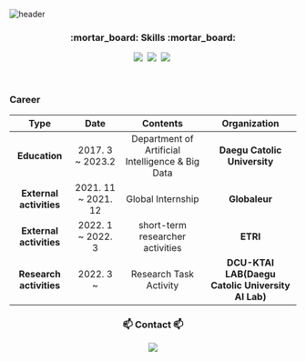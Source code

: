 
![header](https://capsule-render.vercel.app/api?type=cylinder&text=Sungsoo-Kwon&fontAlignY=50&animation=fadeIn)

<h3 align="center">:mortar_board: Skills :mortar_board:</h3>

<p align="center">
  <img src="https://img.shields.io/badge/Python-3766AB?style=flat-square&logo=Python&logoColor=white"/></a>&nbsp
  <img src="https://img.shields.io/badge/TensorFlow-FF6F00?style=flat-square&logo=TensorFlow&logoColor=white"/></a>&nbsp
  <img src="https://img.shields.io/badge/Keras-D00000?style=flat-square&logo=Keras&logoColor=white"/></a>&nbsp
</p>


<br>

### Career

| **Type** | **Date** | **Contents** | **Organization** |
|:--------:|:--------:|:--------:|:--------:|
| **Education** | 2017. 3 ~ 2023.2  | Department of Artificial Intelligence & Big Data | **Daegu Catolic University** |
| **External activities** | 2021. 11 ~   2021. 12 | Global Internship | **Globaleur** |
| **External activities** | 2022. 1 ~   2022. 3 | short-term researcher activities | **ETRI** |
| **Research activities** | 2022. 3 ~  | Research Task Activity | **DCU-KTAI LAB(Daegu Catolic University AI Lab)** |

<h3 align="center"> 📫 Contact 📫 </h3>
<p align="center">
  <a href="mailto:ksu980406@naver.com"><img src="https://img.shields.io/badge/mail-d14836?style=flat-square&logo=Gmail&logoColor=white&link=ksu980406@naver.com"/></a>
</p>
<br>




<!--
**SungsooKwon/SungsooKwon** is a ✨ _special_ ✨ repository because its `README.md` (this file) appears on your GitHub profile.

Here are some ideas to get you started:

- 🔭 I’m currently working on ...
- 🌱 I’m currently learning ...
- 👯 I’m looking to collaborate on ...
- 🤔 I’m looking for help with ...
- 💬 Ask me about ...
- 📫 How to reach me: ...
- 😄 Pronouns: ...
- ⚡ Fun fact: ...
-->
